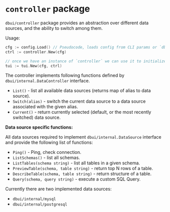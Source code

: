 # `controller` package

`dbui/controller` package provides an abstraction over different data sources, and the ability to switch among them.

Usage:

```go
cfg := config.Load() // Pseudocode, loads config from CLI params or `dbui` config file.   
ctrl := controller.New(cfg)

// once we have an instance of `controller` we can use it to initialize a `dbui` TUI application.
tui := tui.New(cfg, ctrl)
```

The controller implements following functions defined by `dbui/internal.DataController` interface.

- `List()` - list all available data sources (returns map of alias to data source).
- `Switch(alias)` - switch the current data source to a data source associated with the given alias.
- `Current()` - return currently selected (default, or the most recently switched) data source.

**Data source specific functions:**

All data sources required to implement `dbui/internal.DataSource` interface and provide the following list of functions:

- `Ping()` - Ping, check connection.
- `ListSchemas()` - list all schemas.
- `ListTables(schema string)` - list all tables in a given schema.
- `PreviewTable(schema, table string)` - return top N rows of a table.
- `DescribeTable(schema, table string)` - return structure of a table.
- `Query(schema, query string)` - execute a custom SQL Query.

Currently there are two implemented data sources:

- `dbui/internal/mysql`
- `dbui/internal/postgresql`
